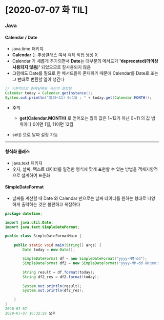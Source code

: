 # [2020-07-07 화 TIL]

### Java

#### Calendar / Date

- java.time 패키지
- **Calendar** 는 추상클래스 여서 객체 직접 생성 X
- Calendar 가 새롭게 추가되면서 **Date**는 대부분의 메서드가 **'deprecated(더이상 사용되지 않음)'** 되었으므로 잘사용되지 않음
- 그럼에도 Date를 필요로 한 메서드들이 존재하기 때문에 Calendar를 Date로 또는 그 반대로 변환할 일이 생긴다 

```java
// 기본적으로 현재날짜와 시간이 설정됨
Calendar today = Calendar.getInstance();
System.out.println("월(0~11) 0:1월 : " + today.get(Calendar.MONTH));
```

- 주의
  - **get(Calendar.MONTH)** 로 얻어오는 월의 값은 1~12가 아닌 0~11 의 값 범위이다 0이면 1월, 11이면 12월

- set() 으로 날짜 설정 가능 



***

#### 형식화 클래스

- java.text 패키지 
- 숫자, 날짜, 텍스트 데이터를 일정한 형식에 맞게 표현할 수 있는 방법을 객체지향적으로 설계하여 표준화



#### SimpleDateFormat

- 날짜를 계산할 때 Date 와 Calendar 만으로는 날짜 데이터를 원하는 형태로 다양하게 출력하는 것은 불편하고 복잡하다

```java
package datetime;

import java.util.Date;
import java.text.SimpleDateFormat;

public class SimpleDateFormatMain {
	
	public static void main(String[] args) {
		Date today = new Date();
		
		SimpleDateFormat df = new SimpleDateFormat("yyyy-MM-dd");
		SimpleDateFormat df2 = new SimpleDateFormat("yyyy-MM-dd HH:mm:ss a");
		
		String result = df.format(today);
		String df2_res = df2.format(today);
		
		System.out.println(result);
		System.out.println(df2_res);
		
	}
}
2020-07-07
2020-07-07 16:32:28 오후

```



